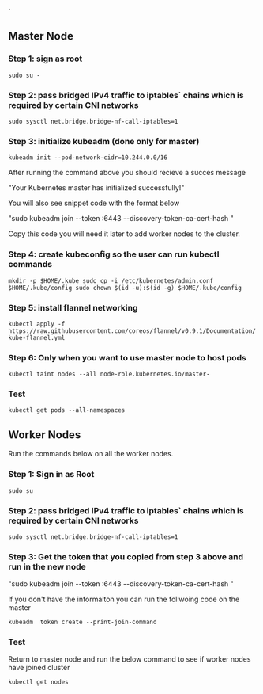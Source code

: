 



`
## Master Node


### Step 1: sign as root

`
sudo su -
`

### Step 2: pass bridged IPv4 traffic to iptables` chains which is required by certain CNI networks

`
sudo sysctl net.bridge.bridge-nf-call-iptables=1
`

### Step 3: initialize kubeadm (done only for master)

`
kubeadm init --pod-network-cidr=10.244.0.0/16
`

After running the command above you should recieve a succes message 

"Your Kubernetes master has initialized successfully!"

You will also see snippet code with the format below

"sudo kubeadm join --token <token> <IP>:6443 --discovery-token-ca-cert-hash
<hash>"

Copy this code you will need it later to add worker nodes to the cluster.



### Step 4: create kubeconfig so the user can run kubectl commands

`
mkdir -p $HOME/.kube
sudo cp -i /etc/kubernetes/admin.conf $HOME/.kube/config
sudo chown $(id -u):$(id -g) $HOME/.kube/config
`

### Step 5: install flannel networking
`
kubectl apply -f https://raw.githubusercontent.com/coreos/flannel/v0.9.1/Documentation/kube-flannel.yml
`

### Step 6: Only when you want to use master node to host pods 

`
kubectl taint nodes --all node-role.kubernetes.io/master-
`

### Test

`
kubectl get pods --all-namespaces
`

## Worker Nodes

Run the commands below on all the worker nodes.

### Step 1: Sign in as Root

`
sudo su
`

### Step 2: pass bridged IPv4 traffic to iptables` chains which is required by certain CNI networks

`
sudo sysctl net.bridge.bridge-nf-call-iptables=1
`

### Step 3: Get the token that you copied from step 3 above and run in the new node

"sudo kubeadm join --token <token> <IP>:6443 --discovery-token-ca-cert-hash
<hash>"

If you don't have the informaiton you can run the follwoing code on the master

`
kubeadm  token create --print-join-command
`

### Test

Return to master node and run the below command to see if worker nodes have joined cluster 

`
kubectl get nodes
`


 

